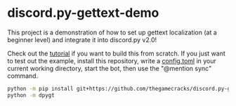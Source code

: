 # discord.py-gettext-demo

This project is a demonstration of how to set up gettext localization
(at a beginner level) and integrate it into discord.py v2.0!

Check out the [tutorial] if you want to build this from scratch.
If you just want to test out the example, install this repository,
write a [config.toml] in your current working directory, start the bot,
then use the "@mention sync" command.

```sh
python -m pip install git+https://github.com/thegamecracks/discord.py-gettext-demo
python -m dpygt
```

[tutorial]: /docs/TUTORIAL.md
[config.toml]: /config_default.toml
